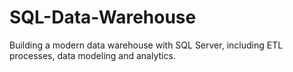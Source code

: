 # SQL-Data-Warehouse
Building a modern data warehouse with SQL Server, including ETL processes, data modeling and analytics.
